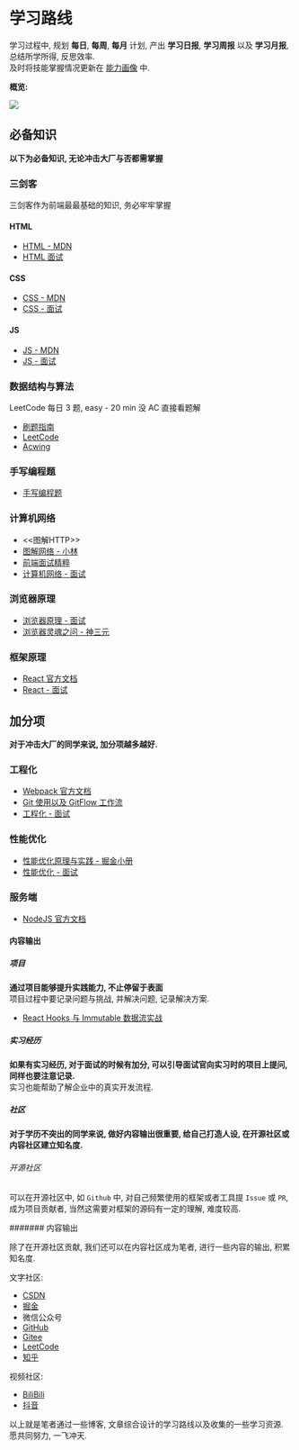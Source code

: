 <!--
 * @Author: sherlyzz
 * @Date: 2022-02-09
 * @LastEditTime: 2022-02-09
 * @LastEditors: sherlyzz
 * @Description: 前端学习路线
-->

# 学习路线

学习过程中, 规划 **每日**, **每周**, **每月** 计划, 产出 **学习日报**, **学习周报** 以及 **学习月报**, 总结所学所得, 反思效率.\
及时将技能掌握情况更新在 [能力画像](能力画像.md) 中.

**概览:**

![](https://img-1305590520.cos.ap-shanghai.myqcloud.com/%E5%AD%A6%E4%B9%A0%E8%B7%AF%E7%BA%BF-%E6%A6%82%E8%A7%88.png)

## 必备知识

**以下为必备知识, 无论冲击大厂与否都需掌握**

### 三剑客

三剑客作为前端最最基础的知识, 务必牢牢掌握

#### HTML

- [HTML - MDN](https://developer.mozilla.org/zh-CN/docs/Web/HTML)
- [HTML 面试](https://github.com/BigSharkLx/front-end-interview/blob/main/3%20offer%E6%94%B6%E5%89%B2%E6%9C%BA%E4%B9%8BHTML%E7%AF%87.md)

#### CSS

- [CSS - MDN](https://developer.mozilla.org/zh-CN/docs/Web/CSS)
- [CSS - 面试](https://github.com/BigSharkLx/front-end-interview/blob/main/4%20offer%E6%94%B6%E5%89%B2%E6%9C%BA%E4%B9%8BCSS%E7%AF%87.)

#### JS

- [JS - MDN](https://developer.mozilla.org/zh-CN/docs/Web/JavaScript)
- [JS - 面试](https://github.com/BigSharkLx/front-end-interview/blob/main/5%20offer%E6%94%B6%E5%89%B2%E6%9C%BA%E4%B9%8BJavaScript%E7%AF%87.md)

### 数据结构与算法

LeetCode 每日 3 题, easy - 20 min 没 AC 直接看题解

- [刷题指南](https://github.com/FangzhouSu/Constant-Front-End-Study/blob/main/%E5%89%8D%E7%AB%AF%E7%9F%A5%E8%AF%86%E5%BA%93/3-%E5%89%8D%E7%AB%AF%E5%BF%85%E4%BC%9A%E6%95%B0%E6%8D%AE%E7%BB%93%E6%9E%84%E4%B8%8E%E7%AE%97%E6%B3%95.md)
- [LeetCode](https://leetcode-cn.com/)
- [Acwing](https://www.acwing.com/)

### 手写编程题

- [手写编程题](https://github.com/BigSharkLx/front-end-interview/blob/main/10%20offer%E6%94%B6%E5%89%B2%E6%9C%BA%E4%B9%8B%E6%89%8B%E5%86%99%E4%BB%A3%E7%A0%81%E7%AF%87.md)

### 计算机网络

- <<图解HTTP>>
- [图解网络 - 小林](https://mp.weixin.qq.com/mp/appmsgalbum?__biz=MzUxODAzNDg4NQ==&action=getalbum&album_id=1337204681134751744&scene=173&from_msgid=2247483971&from_itemidx=1&count=3&nolastread=1#wechat_redirect)
- [前端面试精粹](https://827652549.github.io/my-book/#/network/http)
- [计算机网络 - 面试](https://github.com/BigSharkLx/front-end-interview/blob/main/8%20offer%E6%94%B6%E5%89%B2%E6%9C%BA%E4%B9%8B%E8%AE%A1%E7%AE%97%E6%9C%BA%E7%BD%91%E7%BB%9C%E7%AF%87.md)

### 浏览器原理

- [浏览器原理 - 面试](https://github.com/BigSharkLx/front-end-interview)
- [浏览器灵魂之问 - 神三元](https://juejin.cn/post/6844904021308735502)

### 框架原理

- [React 官方文档](https://react.docschina.org/)
- [React - 面试](https://github.com/BigSharkLx/front-end-interview/blob/main/7%20offer%E6%94%B6%E5%89%B2%E6%9C%BA%E4%B9%8BReact%E7%AF%87.md)

## 加分项

**对于冲击大厂的同学来说, 加分项越多越好.**

### 工程化

- [Webpack 官方文档](https://webpack.docschina.org/)
- [Git 使用以及 GitFlow 工作流](https://juejin.cn/post/6919350448885334023#heading-28)
- [工程化 - 面试](https://github.com/BigSharkLx/front-end-interview/blob/main/7%20offer%E6%94%B6%E5%89%B2%E6%9C%BA%E4%B9%8B%E5%89%8D%E7%AB%AF%E5%B7%A5%E7%A8%8B%E5%8C%96%E7%AF%87.md)

### 性能优化

- [性能优化原理与实践 - 掘金小册](https://juejin.cn/book/6844733750048210957)
- [性能优化 - 面试](https://github.com/BigSharkLx/front-end-interview/blob/main/6%20offer%E6%94%B6%E5%89%B2%E6%9C%BA%E4%B9%8B%E6%80%A7%E8%83%BD%E4%BC%98%E5%8C%96%E7%AF%87.md)

### 服务端

- [NodeJS 官方文档](https://nodejs.org/zh-cn/docs/)

#### 内容输出

##### 项目

**通过项目能够提升实践能力, 不止停留于表面**\
项目过程中要记录问题与挑战, 并解决问题, 记录解决方案.

- [React Hooks 与 Immutable 数据流实战](https://juejin.cn/book/6844733816460804104)

##### 实习经历

**如果有实习经历, 对于面试的时候有加分, 可以引导面试官向实习时的项目上提问, 同样也要注意记录.**\
实习也能帮助了解企业中的真实开发流程.

##### 社区

**对于学历不突出的同学来说, 做好内容输出很重要, 给自己打造人设, 在开源社区或内容社区建立知名度.**

###### 开源社区

可以在开源社区中, 如 `Github` 中, 对自己频繁使用的框架或者工具提 `Issue` 或 `PR`, 成为项目贡献者, 当然这需要对框架的源码有一定的理解, 难度较高.

####### 内容输出

除了在开源社区贡献, 我们还可以在内容社区成为笔者, 进行一些内容的输出, 积累知名度.

文字社区:

- [CSDN](https://www.csdn.net/)
- [掘金](https://juejin.cn/)
- 微信公众号
- [GitHub](https://github.com/)
- [Gitee](https://gitee.com/)
- [LeetCode](https://leetcode-cn.com/)
- [知乎](https://www.zhihu.com)

视频社区:

- [BiliBili](https://www.bilibili.com/)
- [抖音](https://www.douyin.com/)

以上就是笔者通过一些博客, 文章综合设计的学习路线以及收集的一些学习资源. 愿共同努力, 一飞冲天.
